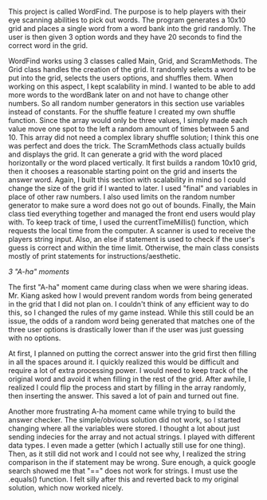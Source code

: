   This project is called WordFind. The purpose is to help players with their eye scanning abilities to pick out words.
The program generates a 10x10 grid and places a single word from a word bank into the grid randomly. The user is then 
given 3 option words and they have 20 seconds to find the correct word in the grid.

  WordFind works using 3 classes called Main, Grid, and ScramMethods. The Grid class handles the creation of the grid.
It randomly selects a word to be put into the grid, selects the users options, and shuffles them. When working on this
aspect, I kept scalability in mind. I wanted to be able to add more words to the wordBank later on and not have to 
change other numbers. So all random number generators in this section use variables instead of constants. For the 
shuffle feature I created my own shuffle function. Since the array would only be three values, I simply made each 
value move one spot to the left a random amount of times between 5 and 10. This array did not need a complex library 
shuffle solution; I think this one was perfect and does the trick.
  The ScramMethods class actually builds and displays the grid. It can generate a grid with the word placed horizontally 
or the word placed vertically. It first builds a random 10x10 grid, then it chooses a reasonable starting point on the 
grid and inserts the answer word. Again, I built this section with scalability in mind so I could change the size of the 
grid if I wanted to later. I used "final" and variables in place of other raw numbers. I also used limits on the random 
number generator to make sure a word does not go out of bounds.
  Finally, the Main class tied everything together and managed the front end users would play with. To keep track of time, 
I used the currentTimeMillis() function, which requests the local time from the computer. A scanner is used to receive the 
players string input. Also, an else if statement is used to check if the user's guess is correct and within the time limit.
Otherwise, the main class consists mostly of print statements for instructions/aesthetic.
  
*3 "A-ha" moments*

The first "A-ha" moment came during class when we were sharing ideas. Mr. Kiang asked how I would prevent random words
from being generated in the grid that I did not plan on. I couldn't think of any efficient way to do this, so I changed
the rules of my game instead. While this still could be an issue, the odds of a random word being generated that matches
one of the three user options is drastically lower than if the user was just guessing with no options.

At first, I planned on putting the correct answer into the grid first then filling in all the spaces around it. I quickly 
realized this would be difficult and require a lot of extra processing power. I would need to keep track of the original
word and avoid it when filling in the rest of the grid. After awhile, I realized I could flip the process and start by
filling in the array randomly, then inserting the answer. This saved a lot of pain and turned out fine.

Another more frustrating A-ha moment came while trying to build the answer checker. The simple/obvious solution did not 
work, so I started changing where all the variables were stored. I thought a lot about just sending indecies for the 
array and not actual strings. I played with different data types. I even made a getter (which I actually still use for 
one thing). Then, as it still did not work and I could not see why, I realized the string comparison in the if statement
may be wrong. Sure enough, a quick google search showed me that "==" does not work for strings. I must use the .equals()
function. I felt silly after this and reverted back to my original solution, which now worked nicely.
